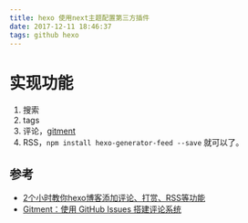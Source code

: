 ```yaml
---
title: hexo 使用next主题配置第三方插件
date: 2017-12-11 18:46:37
tags: github hexo
---
```


# 实现功能

1. 搜索
1. tags
1. 评论，[gitment](https://imsun.net/posts/gitment-introduction/)
1. RSS，`npm install hexo-generator-feed --save` 就可以了。

<!-- more -->

## 参考
* [2个小时教你hexo博客添加评论、打赏、RSS等功能](http://www.jianshu.com/p/5973c05d7100)
* [Gitment：使用 GitHub Issues 搭建评论系统](https://imsun.net/posts/gitment-introduction/)
